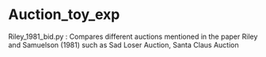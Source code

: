 # Auction_toy_exp
Riley_1981_bid.py : Compares different auctions mentioned in the paper Riley and Samuelson (1981) such as Sad Loser Auction, Santa Claus Auction
